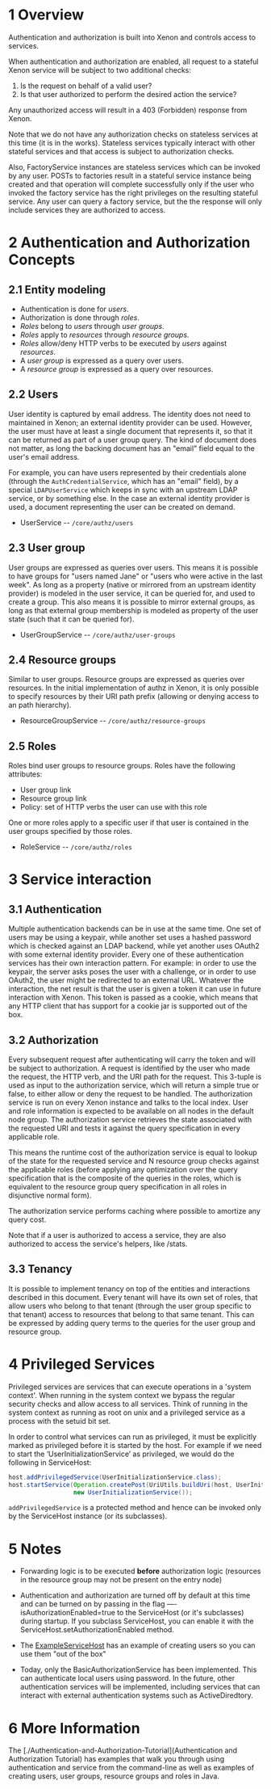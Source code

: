 # 1 Overview
Authentication and authorization is built into Xenon and controls access to services. 

When authentication and authorization are enabled, all request to a stateful Xenon service will be subject to two additional checks:
 
 1. Is the request on behalf of a valid user?
 2. Is that user authorized to perform the desired action the service?

Any unauthorized access will result in a 403 (Forbidden) response from Xenon.

Note that we do not have any authorization checks on stateless services at this time (it is in the works). Stateless services typically interact with other stateful services and that access is subject to authorization checks.

Also, FactoryService instances are stateless services which can be invoked by any user. POSTs to factories result in a stateful service instance being created and that operation will complete successfully only if the user who invoked the factory service has the right privileges on the resulting stateful service. Any user can query a factory service, but the the response will only include services they are authorized to access. 

# 2 Authentication and Authorization Concepts

## 2.1 Entity modeling

* Authentication is done for _users_.
* Authorization is done through _roles_.
* _Roles_ belong to _users_ through _user groups_.
* _Roles_ apply to _resources_ through _resource groups_.
* _Roles_ allow/deny HTTP verbs to be executed by _users_ against _resources_.
* A _user group_ is expressed as a query over users.
* A _resource group_ is expressed as a query over resources.

## 2.2 Users

User identity is captured by email address. The identity does not need to maintained in Xenon; an external identity provider can be used. However, the user must have at least a single document that represents it, so that it can be returned as part of a user group query. The kind of document does not matter, as long the backing document has an "email" field equal to the user's email address.

For example, you can have users represented by their credentials alone (through the `AuthCredentialService`, which has an "email" field), by a special `LDAPUserService` which keeps in sync with an upstream LDAP service, or by something else. In the case an external identity provider is used, a document representing the user can be created on demand.

* UserService -- `/core/authz/users`

## 2.3 User group

User groups are expressed as queries over users. This means it is possible to have groups for "users named Jane" or "users who were active in the last week". As long as a property (native or mirrored from an upstream identity provider) is modeled in the user service, it can be queried for, and used to create a group. This also means it is possible to mirror external groups, as long as that external group membership is modeled as property of the user state (such that it can be queried for).

* UserGroupService -- `/core/authz/user-groups`

## 2.4 Resource groups

Similar to user groups. Resource groups are expressed as queries over resources. In the initial implementation of authz in Xenon, it is only possible to specify resources by their URI path prefix (allowing or denying access to an path hierarchy).

* ResourceGroupService -- `/core/authz/resource-groups`

## 2.5 Roles

Roles bind user groups to resource groups. Roles have the following attributes:

* User group link
* Resource group link
* Policy: set of HTTP verbs the user can use with this role

One or more roles apply to a specific user if that user is contained in the user groups specified by those roles.

* RoleService -- `/core/authz/roles`

# 3 Service interaction

## 3.1 Authentication

Multiple authentication backends can be in use at the same time. One set of users may be using a keypair, while another set uses a hashed password which is checked against an LDAP backend, while yet another uses OAuth2 with some external identity provider. Every one of these authentication services has their own interaction pattern. For example: in order to use the keypair, the server asks poses the user with a challenge, or in order to use OAuth2, the user might be redirected to an external URL. Whatever the interaction, the net result is that the user is given a token it can use in future interaction with Xenon. This token is passed as a cookie, which means that any HTTP client that has support for a cookie jar is supported out of the box.

## 3.2 Authorization

Every subsequent request after authenticating will carry the token and will be subject to authorization. A request is identified by the user who made the request, the HTTP verb, and the URI path for the request. This 3-tuple is used as input to the authorization service, which will return a simple true or false, to either allow or deny the request to be handled. The authorization service is run on every Xenon instance and talks to the local index. User and role information is expected to be available on all nodes in the default node group. The authorization service retrieves the state associated with the requested URI and tests it against the query specification in every applicable role.

This means the runtime cost of the authorization service is equal to lookup of the state for the requested service and N resource group checks against the applicable roles (before applying any optimization over the query specification that is the composite of the queries in the roles, which is equivalent to the resource group query specification in all roles in disjunctive normal form).

The authorization service performs caching where possible to amortize any query cost.

Note that if a user is authorized to access a service, they are also authorized to access the service's helpers, like /stats.

## 3.3 Tenancy

It is possible to implement tenancy on top of the entities and interactions described in this document. Every tenant will have its own set of roles, that allow users who belong to that tenant (through the user group specific to that tenant) access to resources that belong to that same tenant. This can be expressed by adding query terms to the queries for the user group and resource group.

# 4 Privileged Services
Privileged services are services that can execute operations in a 'system context'. When running in the system context we bypass the regular security checks and allow access to all services. Think of running in the system context as running as root on unix and a privileged service as a process with the setuid bit set. 

In order to control what services can run as privileged, it must be explicitly marked as privileged before it is started by the host. For example if we need to start the ‘UserInitializationService’ as privileged, we would do the following in ServiceHost:

```java
host.addPrivilegedService(UserInitializationService.class);
host.startService(Operation.createPost(UriUtils.buildUri(host, UserInitializationService.class)),
                  new UserInitializationService()); 
```

`addPrivilegedService` is a protected method and hence can be invoked only by the ServiceHost instance (or its subclasses). 

# 5 Notes

* Forwarding logic is to be executed **before** authorization logic (resources in the resource group may not be present on the entry node)

* Authentication and authorization are turned off by default at this time and can be turned on by passing in the flag —-isAuthorizationEnabled=true to the ServiceHost (or it's subclasses) during startup. If you subclass ServiceHost, you can enable it with the ServiceHost.setAuthorizationEnabled method. 

* The [ExampleServiceHost](https://github.com/vmware/xenon/blob/master/xenon-common/src/main/java/com/vmware/xenon/services/common/ExampleServiceHost.java) has an example of creating users so you can use them "out of the box"

* Today, only the BasicAuthorizationService has been implemented. This can authenticate local users using password. In the future, other authentication services will be implemented, including services that can interact with external authentication systems such as ActiveDiredtory. 

# 6 More Information

The [./Authentication-and-Authorization-Tutorial](Authentication and Authorization Tutorial) has examples that walk you through using authentication and service from the command-line as well as examples of creating users, user groups, resource groups and roles in Java. 
